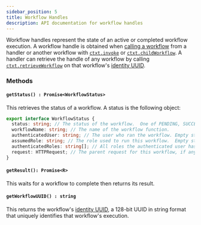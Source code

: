 ```yaml
---
sidebar_position: 5
title: Workflow Handles
description: API documentation for workflow handles
---
```


Workflow handles represent the state of an active or completed workflow execution.
A workflow handle is obtained when [calling a workflow](../tutorials/workflow-tutorial#asynchronous-workflows) from a handler or another workflow with [`ctxt.invoke`](..) or [`ctxt.childWorkflow`](..).
A handler can retrieve the handle of any workflow by calling [`ctxt.retrieveWorkflow`](..) on that workflow's [identity UUID](../tutorials/workflow-tutorial#workflow-identity).

### Methods

#### `getStatus() : Promise<WorkflowStatus>`

This retrieves the status of a workflow.  A status is the following object:

```typescript
export interface WorkflowStatus {
  status: string; // The status of the workflow.  One of PENDING, SUCCESS, or ERROR.
  workflowName: string; // The name of the workflow function.
  authenticatedUser: string; // The user who ran the workflow. Empty string if not set.
  assumedRole: string; // The role used to run this workflow.  Empty string if authorization is not required.
  authenticatedRoles: string[]; // All roles the authenticated user has, if any.
  request: HTTPRequest; // The parent request for this workflow, if any.
}
```

#### `getResult(): Promise<R>`

This waits for a workflow to complete then returns its result.

#### `getWorkflowUUID() : string`

This returns the workflow's [identity UUID](../tutorials/workflow-tutorial#workflow-identity), a 128-bit UUID in string format that uniquely identifies that workflow's execution.
